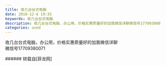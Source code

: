 ```yaml
---
title: 收几台台式电脑
date: 2018-12-6 19:35
keywords: 收几台台式电脑
description: 收几台台式电脑，办公用，价格实惠质量好的加我微信详聊微信号17709380071
categories: used
---
```

<td class="t_f" id="postmessage_2421081">

收几台台式电脑，办公用，价格实惠质量好的加我微信详聊<br/>
微信号17709380071<br/>
</td>
###### 转载自[菲龙网]